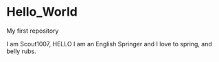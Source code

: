 # Hello_World
My first repository

I am Scout1007,
HELLO
I am an English Springer and I love to spring, and belly rubs.
